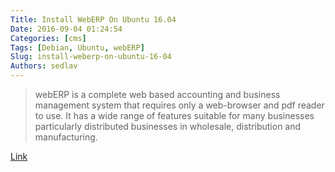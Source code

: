 ```yaml
---
Title: Install WebERP On Ubuntu 16.04
Date: 2016-09-04 01:24:54
Categories: [cms]
Tags: [Debian, Ubuntu, webERP]
Slug: install-weberp-on-ubuntu-16-04
Authors: sedlav
---
```


> webERP is a complete web based accounting and business management system that requires only a web-browser and pdf reader to use. It has a wide range of features suitable for many businesses particularly distributed businesses in wholesale, distribution and manufacturing.

[Link](http://www.ubuntugeek.com/install-weberp-on-ubuntu-16-04-xenial-xerus-server.html)
